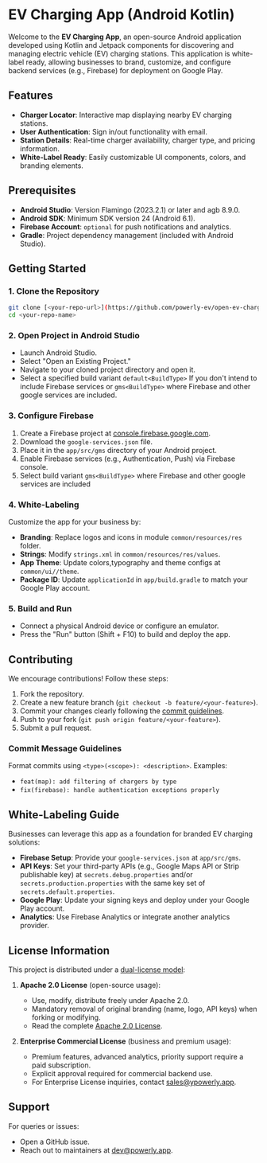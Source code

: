 # EV Charging App (Android Kotlin)

Welcome to the **EV Charging App**, an open-source Android application developed using Kotlin and Jetpack components for discovering and managing electric vehicle (EV) charging stations. This application is white-label ready, allowing businesses to brand, customize, and configure backend services (e.g., Firebase) for deployment on Google Play.

## Features
- **Charger Locator**: Interactive map displaying nearby EV charging stations.
- **User Authentication**: Sign in/out functionality with email.
- **Station Details**: Real-time charger availability, charger type, and pricing information.
- **White-Label Ready**: Easily customizable UI components, colors, and branding elements.

## Prerequisites
- **Android Studio**: Version Flamingo (2023.2.1) or later and agb 8.9.0.
- **Android SDK**: Minimum SDK version 24 (Android 6.1).
- **Firebase Account**: `optional` for push notifications and analytics.
- **Gradle**: Project dependency management (included with Android Studio).

## Getting Started

### 1. Clone the Repository
```bash
git clone [<your-repo-url>](https://github.com/powerly-ev/open-ev-charge-android-app.git)
cd <your-repo-name>
```

### 2. Open Project in Android Studio
- Launch Android Studio.
- Select "Open an Existing Project."
- Navigate to your cloned project directory and open it.
- Select a specified build variant `default<BuildType>` If you don't intend to include Firebase services or `gms<BuildType>` where Firebase and other google services are included.

### 3. Configure Firebase
1. Create a Firebase project at [console.firebase.google.com](https://console.firebase.google.com).
2. Download the `google-services.json` file.
3. Place it in the `app/src/gms` directory of your Android project.
4. Enable Firebase services (e.g., Authentication, Push) via Firebase console.
5. Select build variant `gms<BuildType>` where Firebase and other google services are included  

### 4. White-Labeling
Customize the app for your business by:
- **Branding**: Replace logos and icons in module `common/resources/res` folder.
- **Strings**: Modify `strings.xml` in `common/resources/res/values`.
- **App Theme**: Update colors,typography and theme configs at `common/ui//theme`.
- **Package ID**: Update `applicationId` in `app/build.gradle` to match your Google Play account.

### 5. Build and Run
- Connect a physical Android device or configure an emulator.
- Press the "Run" button (Shift + F10) to build and deploy the app.

## Contributing
We encourage contributions! Follow these steps:
1. Fork the repository.
2. Create a new feature branch (`git checkout -b feature/<your-feature>`).
3. Commit your changes clearly following the [commit guidelines](#commit-message-guidelines).
4. Push to your fork (`git push origin feature/<your-feature>`).
5. Submit a pull request.

### Commit Message Guidelines
Format commits using `<type>(<scope>): <description>`. Examples:
- `feat(map): add filtering of chargers by type`
- `fix(firebase): handle authentication exceptions properly`

## White-Labeling Guide
Businesses can leverage this app as a foundation for branded EV charging solutions:
- **Firebase Setup**: Provide your `google-services.json` at `app/src/gms`.
- **API Keys**: Set your third-party APIs (e.g., Google Maps API or Strip publishable key) at 
`secrets.debug.properties` and/or `secrets.production.properties` with the same key set of `secrets.default.properties`.
- **Google Play**: Update your signing keys and deploy under your Google Play account.
- **Analytics**: Use Firebase Analytics or integrate another analytics provider.

## License Information
This project is distributed under a [dual-license model](LICENSE):
1. **Apache 2.0 License** (open-source usage):
   - Use, modify, distribute freely under Apache 2.0.
   - Mandatory removal of original branding (name, logo, API keys) when forking or modifying.
   - Read the complete [Apache 2.0 License](LICENSE).

2. **Enterprise Commercial License** (business and premium usage):
   - Premium features, advanced analytics, priority support require a paid subscription.
   - Explicit approval required for commercial backend use.
   - For Enterprise License inquiries, contact [sales@ypowerly.app](mailto:sales@powerly.app).

## Support
For queries or issues:
- Open a GitHub issue.
- Reach out to maintainers at dev@powerly.app.

